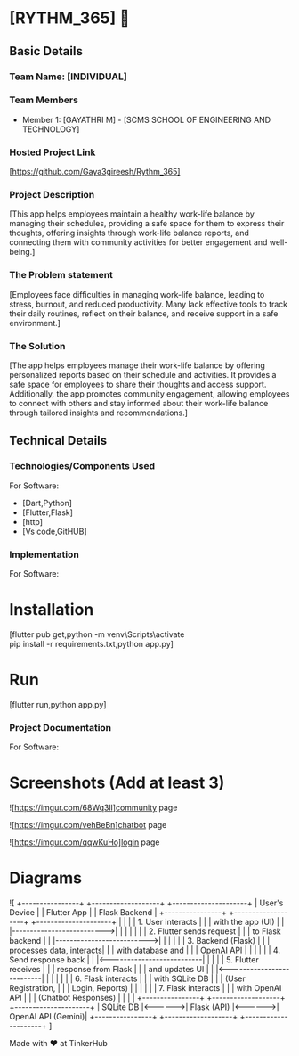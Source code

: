 # [RYTHM_365] 🎯


## Basic Details
### Team Name: [INDIVIDUAL]


### Team Members
- Member 1: [GAYATHRI M] - [SCMS SCHOOL OF ENGINEERING AND TECHNOLOGY]


### Hosted Project Link
[https://github.com/Gaya3gireesh/Rythm_365]

### Project Description
[This app helps employees maintain a healthy work-life balance by managing their schedules, providing a safe space for them to express their thoughts, offering insights through work-life balance reports, and connecting them with community activities for better engagement and well-being.]

### The Problem statement
[Employees face difficulties in managing work-life balance, leading to stress, burnout, and reduced productivity. Many lack effective tools to track their daily routines, reflect on their balance, and receive support in a safe environment.]

### The Solution
[The app helps employees manage their work-life balance by offering personalized reports based on their schedule and activities. It provides a safe space for employees to share their thoughts and access support. Additionally, the app promotes community engagement, allowing employees to connect with others and stay informed about their work-life balance through tailored insights and recommendations.]

## Technical Details
### Technologies/Components Used
For Software:
- [Dart,Python]
- [Flutter,Flask]
- [http]
- [Vs code,GitHUB]


### Implementation
For Software:
# Installation
[flutter pub get,python -m 
venv\Scripts\activate  
pip install -r requirements.txt,python app.py]

# Run
[flutter run,python app.py]

### Project Documentation
For Software:

# Screenshots (Add at least 3)
![https://imgur.com/68Wq3lI]community page

![https://imgur.com/vehBeBn]chatbot page

![https://imgur.com/qqwKuHo]login page

# Diagrams
![ +----------------+        +-------------------+        +---------------------+
 |  User's Device |        |     Flutter App   |        |     Flask Backend   |
 +----------------+        +-------------------+        +---------------------+
        |                           |                           |
        |   1. User interacts       |                           |
        |      with the app (UI)    |                           |
        |-------------------------->|                           |
        |                           |                           |
        |                           |   2. Flutter sends request |
        |                           |      to Flask backend     |
        |                           |-------------------------->|
        |                           |                           |
        |                           |        3. Backend (Flask) |
        |                           |   processes data, interacts|
        |                           |       with database and    |
        |                           |       OpenAI API          |
        |                           |                           |
        |                           |  4. Send response back    |
        |                           |<--------------------------|
        |                           |                           |
        |   5. Flutter receives     |                           |
        |      response from Flask  |                           |
        |      and updates UI       |                           |
        |<--------------------------|                           |
        |                           |                           |
        |                           |     6. Flask interacts     |
        |                           |       with SQLite DB       |
        |                           |       (User Registration, |
        |                           |        Login, Reports)     |
        |                           |                           |
        |                           |     7. Flask interacts     |
        |                           |        with OpenAI API     |
        |                           |        (Chatbot Responses) |
        |                           |                           |
 +----------------+        +-------------------+        +---------------------+
 |    SQLite DB   |<------>|  Flask (API)      |<------>|   OpenAI API (Gemini)|
 +----------------+        +-------------------+        +---------------------+
]


Made with ❤️ at TinkerHub

